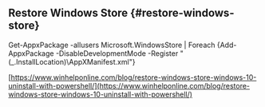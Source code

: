## Restore Windows Store {#restore-windows-store}

Get-AppxPackage -allusers Microsoft.WindowsStore | Foreach {Add-AppxPackage -DisableDevelopmentMode -Register &quot;$($_.InstallLocation)\AppXManifest.xml&quot;}

[https://www.winhelponline.com/blog/restore-windows-store-windows-10-uninstall-with-powershell/](https://www.winhelponline.com/blog/restore-windows-store-windows-10-uninstall-with-powershell/)